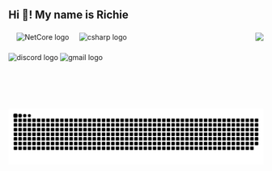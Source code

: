 <h2 align="left">Hi 👋! My name is Richie</h2>

###

<div align="center">

</div>

###

<img align="right" height="150" src="https://th.bing.com/th/id/OIG.RyyRAvWNs2mSsjVrRiE9?w=270&h=270&c=6&r=0&o=5&pid=ImgGn"  />

###

<div align="left">
  <img width="12" />
  <img src="https://upload.wikimedia.org/wikipedia/commons/thumb/e/ee/.NET_Core_Logo.svg/768px-.NET_Core_Logo.svg.png" height="30" alt="NetCore logo"  />
  <img width="12" />
  <img src="https://cdn.jsdelivr.net/gh/devicons/devicon/icons/csharp/csharp-original.svg" height="30" alt="csharp logo"  />
</div>

###

<div align="left">
  <img src="https://img.shields.io/static/v1?message=Discord&logo=discord&label=&color=7289DA&logoColor=white&labelColor=&style=for-the-badge" height="35" alt="discord logo"  />
  <img src="https://img.shields.io/static/v1?message=Gmail&logo=gmail&label=&color=D14836&logoColor=white&labelColor=&style=for-the-badge" height="35" alt="gmail logo"  />
</div>

###

<br clear="both">

<img src="https://raw.githubusercontent.com/platane/snk/output/github-contribution-grid-snake.svg" alt="Snake animation" />

###





